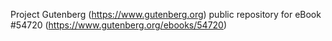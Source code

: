 Project Gutenberg (https://www.gutenberg.org) public repository for
eBook #54720 (https://www.gutenberg.org/ebooks/54720)
